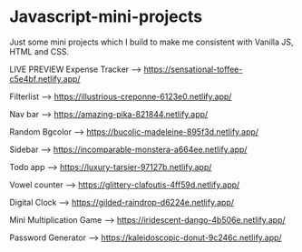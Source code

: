 # Javascript-mini-projects
Just some mini projects which I build to make me consistent with Vanilla JS, HTML and CSS.

LIVE PREVIEW
Expense Tracker --> https://sensational-toffee-c5e4bf.netlify.app/

Filterlist --> https://illustrious-creponne-6123e0.netlify.app/

Nav bar --> https://amazing-pika-821844.netlify.app/

Random Bgcolor --> https://bucolic-madeleine-895f3d.netlify.app/

Sidebar --> https://incomparable-monstera-a664ee.netlify.app/

Todo app --> https://luxury-tarsier-97127b.netlify.app/

Vowel counter --> https://glittery-clafoutis-4ff59d.netlify.app/

Digital Clock --> https://gilded-raindrop-d6224e.netlify.app/

Mini Multiplication Game --> https://iridescent-dango-4b506e.netlify.app/

Password Generator --> https://kaleidoscopic-donut-9c246c.netlify.app/
